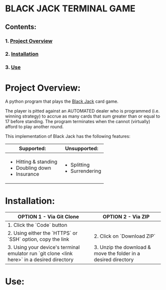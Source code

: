 # BLACK JACK TERMINAL GAME

## Contents:
### 1. [Project Overview](#project-overview)
### 2. [Installation](#installation)
### 3. [Use](#use)

# Project Overview:
A python program that plays the [Black Jack](https://en.wikipedia.org/wiki/Blackjack) card game. 

The player is pitted against an AUTOMATED dealer who is programmed (i.e. winning strategy) to accrue as many cards that sum greater than or equal to 17 before standing. The program terminates when the cannot (virtually) afford to play another round.

This implementation of Black Jack has the following features:
<table>
    <thead>
        <tr>
            <th>Supported:</th>
            <th>Unsupported:</th>
        </tr>
    </thead>
    <tbody>
        <tr>
            <td>
                <ul>
                    <li>Hitting & standing</li>
                    <li>Doubling down</li>
                    <li>Insurance</li>
                </ul>
            </td>
            <td>
                <ul>
                    <li>Splitting</li>
                    <li>Surrendering</li>
                </ul>
            </td>
        </tr>
    </tbody>
</table>

# Installation:
<table>
    <thead>
        <tr>
            <th>OPTION 1 - Via Git Clone</th>
            <th>OPTION 2 - Via ZIP</th>
        </tr>
    </thead>
    <tbody>
        <tr>
            <td colspan=2>1. Click the `Code` button</td>
        </tr>
        <tr>
            <td>2. Using either the `HTTPS` or `SSH` option, copy the link</td>
            <td>2. Click on `Download ZIP`</td>
        </tr>
        <tr>
            <td>3. Using your device's terminal emulator run `git clone &ltlink here&gt` in a desired directory</td>
            <td>3. Unzip the download & move the folder in a desired directory</td>
        </tr>
    </tbody>
</table>

# Use: